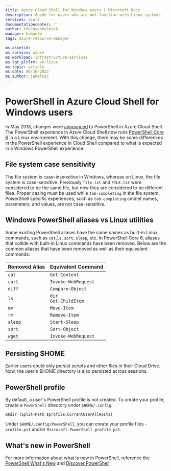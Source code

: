 ```yaml
---
title: Azure Cloud Shell for Windows users | Microsoft Docs
description: Guide for users who are not familiar with Linux systems
services: azure
documentationcenter: ''
author: theJasonHelmick
manager: hemantm
tags: azure-resource-manager

ms.assetid:
ms.service: azure
ms.workload: infrastructure-services
ms.tgt_pltfrm: vm-linux
ms.topic: article
ms.date: 08/16/2022
ms.author: jahelmic
---
```


# PowerShell in Azure Cloud Shell for Windows users

In May 2018, changes were [announced](https://azure.microsoft.com/blog/pscloudshellrefresh/) to PowerShell in Azure Cloud Shell.
The PowerShell experience in Azure Cloud Shell now runs [PowerShell Core 6](https://github.com/powershell/powershell) in a Linux environment.
With this change, there may be some differences in the PowerShell experience in Cloud Shell compared to what is expected in a Windows PowerShell experience.

## File system case sensitivity

The file system is case-insensitive in Windows, whereas on Linux, the file system is case-sensitive.
Previously `file.txt` and `FILE.txt` were considered to be the same file, but now they are considered to be different files.
Proper casing must be used while `tab-completing` in the file system.
PowerShell specific experiences, such as `tab-completing` cmdlet names, parameters, and values, are not case-sensitive.

## Windows PowerShell aliases vs Linux utilities

Some existing PowerShell aliases have the same names as built-in Linux commands, such as `cat`,`ls`, `sort`, `sleep`, etc.
In PowerShell Core 6, aliases that collide with built-in Linux commands have been removed.
Below are the common aliases that have been removed as well as their equivalent commands:

|Removed Alias   |Equivalent Command   |
|---|---|
|`cat`    | `Get-Content` |
|`curl`   | `Invoke-WebRequest` |
|`diff`   | `Compare-Object` |
|`ls`     | `dir` <br> `Get-ChildItem` |
|`mv`     | `Move-Item`   |
|`rm`     | `Remove-Item` |
|`sleep`  | `Start-Sleep` |
|`sort`   | `Sort-Object` |
|`wget`   | `Invoke-WebRequest` |

## Persisting $HOME

Earlier users could only persist scripts and other files in their Cloud Drive.
Now, the user's $HOME directory is also persisted across sessions.

## PowerShell profile

By default, a user's PowerShell profile is not created.
To create your profile, create a `PowerShell` directory under `$HOME/.config`.

```azurepowershell-interactive
mkdir (Split-Path $profile.CurrentUserAllHosts)
```

Under `$HOME/.config/PowerShell`, you can create your profile files - `profile.ps1` and/or `Microsoft.PowerShell_profile.ps1`.

## What's new in PowerShell

For more information about what is new in PowerShell, reference the
[PowerShell What's New](/powershell/scripting/whats-new/overview) and
[Discover PowerShell](/powershell/scripting/discover-powershell).
